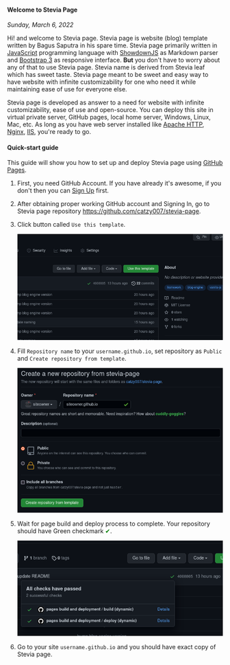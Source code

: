 #### Welcome to Stevia Page
*Sunday, March 6, 2022*

Hi! and welcome to Stevia page. Stevia page is website (blog) template written 
by Bagus Saputra in his spare time. Stevia page primarily written in 
[JavaScript](https://www.w3schools.com/js/) programming language with 
[ShowdownJS](https://github.com/showdownjs/showdown) as Markdown parser and 
[Bootstrap 3](https://getbootstrap.com/docs/3.3/) as responsive interface. 
**But** you don't have to worry about any of that to use Stevia page. 
Stevia name is derived from Stevia leaf which has sweet taste. Stevia page 
meant to be sweet and easy way to have website with infinite customizability 
for one who need it while maintaining ease of use for everyone else. 

Stevia page is developed as answer to a need for website with infinite 
customizability, ease of use and open-source. You can deploy this site in 
virtual private server, GitHub pages, local home server, Windows, Linux, 
Mac, etc. As long as you have web server installed like 
[Apache HTTP](https://httpd.apache.org/download.cgi), 
[Nginx](https://docs.nginx.com/nginx/admin-guide/web-server/web-server/), 
[IIS](https://www.iis.net/), you're ready to go.

#### Quick-start guide
This guide will show you how to set up and deploy Stevia page using 
[GitHub Pages](https://pages.github.com/).
1. First, you need GitHub Account. If you have already it's awesome, if you don't 
then you can [Sign Up](https://github.com/signup) first.
1. After obtaining proper working GitHub account and Signing In, go to Stevia page 
repository <https://github.com/catzy007/stevia-page>.
1. Click button called `Use this template`.
    <div class="row">
        <div class="col-sm-2"></div>
        <div class="col-sm-8">
            <div class="thumbnail">
                <img class="img-responsive" src="./posts/2022-03-06-welcome-to-stevia-page/01.png" alt="img">
            </div>
        </div>
        <div class="col-sm-2"></div>
    </div>

1. Fill `Repository name` to your `username.github.io`, set repository as `Public` and `Create repository from template`.
    <div class="row">
        <div class="col-sm-2"></div>
        <div class="col-sm-8">
            <div class="thumbnail">
                <img class="img-responsive" src="./posts/2022-03-06-welcome-to-stevia-page/02.png" alt="img">
            </div>
        </div>
        <div class="col-sm-2"></div>
    </div>

1. Wait for page build and deploy process to complete. Your repository should have Green checkmark <span style="color:green">&#10004;</span>.
    <div class="row">
        <div class="col-sm-2"></div>
        <div class="col-sm-8">
            <div class="thumbnail">
                <img class="img-responsive" src="./posts/2022-03-06-welcome-to-stevia-page/03.png" alt="img">
            </div>
        </div>
        <div class="col-sm-2"></div>
    </div>

1. Go to your site `username.github.io` and you should have exact copy of Stevia page.